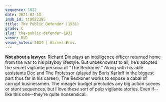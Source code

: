 ```yaml
---
sequence: 1022
date: 2021-02-18
imdb_id: tt0022285
title: The Public Defender (1931)
grade: C
slug: the-public-defender-1931
venue: DVD
venue_notes: 2014 | Warner Bros.
---
```


**Not about a lawyer.** Richard Dix plays an intelligence officer returned home from the war to his playboy lifestyle. But unbeknownst to all, he’s adopted the secret vigilante persona of “The Reckoner.“ Along with his able assistants Doc and The Professor (played by Boris Karloff in the biggest part thus far in his career), The Reckoner works to expose a cabal of corrupt businessmen. The meager budget precludes any big action scenes or stunt sequences, but I love these sort of pulp vigilante stories. Even if--like this one--they’re quite nonsensical.
